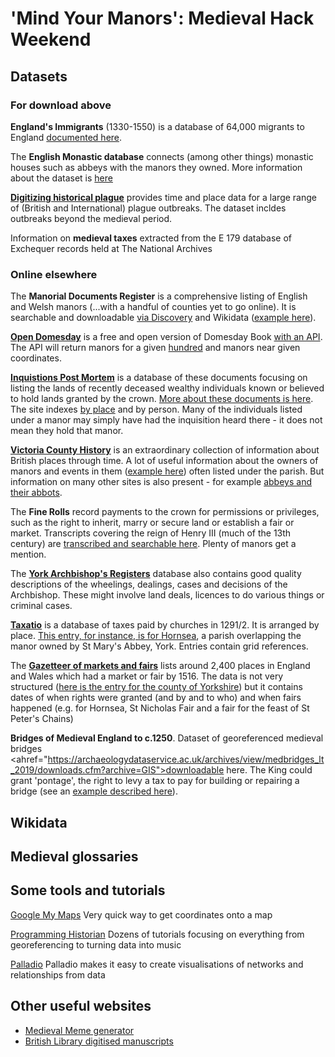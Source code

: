 # 'Mind Your Manors': Medieval Hack Weekend

## Datasets

### For download above

<strong>England's Immigrants</strong> (1330-1550) is a database of 64,000 migrants to England <a href="https://www.englandsimmigrants.com/">documented here</a>.

The <strong>English Monastic database</strong> connects (among other things) monastic houses such as abbeys with the manors they owned. More information about the dataset is <a href="https://www.ucl.ac.uk/library/digital-collections/collections/monastic">here</a>

<strong><a href="https://www.envidat.ch/dataset/digitizing-historical-plague">Digitizing historical plague</a></strong> provides time and place data for a large range of (British and International) plague outbreaks. The dataset incldes outbreaks beyond the medieval period.

Information on <strong>medieval taxes</strong> extracted from the E 179 database of Exchequer records held at The National Archives

### Online elsewhere

The <strong>Manorial Documents Register</strong> is a comprehensive listing of English and Welsh manors (...with a handful of counties yet to go online). It is searchable and downloadable <a href="https://discovery.nationalarchives.gov.uk/manor-search">via Discovery</a> and Wikidata (<a href="https://www.wikidata.org/wiki/Q105779874">example here</a>).

<strong><a href="https://opendomesday.org/">Open Domesday</a></strong> is a free and open version of Domesday Book <a href="https://www.opendomesday.org./api">with an API</a>. The API will return manors for a given <a href="https://en.wikipedia.org/wiki/Hundred_(county_division)">hundred</a> and manors near given coordinates.

<strong><a href="https://inquisitionspostmortem.ac.uk">Inquistions Post Mortem</a></strong> is a database of these documents focusing on listing the lands of recently deceased wealthy individuals known or believed to hold lands granted by the crown. <a href="https://www.nationalarchives.gov.uk/help-with-your-research/research-guides/inquisitions-post-mortem">More about these documents is here</a>. The site indexes <a href="https://inquisitionspostmortem.ac.uk/view/place/52650">by place</a> and by person. Many of the individuals listed under a manor may simply have had the inquisition heard there - it does not mean they hold that manor.

<strong><a href="https://www.british-history.ac.uk/search/series/vch">Victoria County History</a></strong> is an extraordinary collection of information about British places through time. A lot of useful information about the owners of manors and events in them (<a href="https://wwww.british-history.ac.uk/vch/warks/vol4/pp126-131">example here</a>) often listed under the parish. But information on many other sites is also present - for example <a href="https://www.british-history.ac.uk/vch/yorks/vol3/pp107-112">abbeys and their abbots</a>.

The <strong>Fine Rolls</strong> record payments to the crown for permissions or privileges, such as the right to inherit, marry or secure land or establish a fair or market. Transcripts covering the reign of Henry III (much of the 13th century) are <a href="https://finerollshenry3.org.uk/home.html">transcribed and searchable here</a>. Plenty of manors get a mention.

The <strong><a href="https://archbishopsregisters.york.ac.uk/home_page/index">York Archbishop's Registers</a></strong> database also contains good quality descriptions of the wheelings, dealings, cases and decisions of the Archbishop. These might involve land deals, licences to do various things or criminal cases.

<strong><a href="https://www.dhi.ac.uk/taxatio/forms">Taxatio</a></strong> is a database of taxes paid by churches in 1291/2. It is arranged by place. <a href="https://www.dhi.ac.uk/taxatio/benkey?benkey=YK.ER.HL.27">This entry, for instance, is for Hornsea</a>, a parish overlapping the manor owned by St Mary's Abbey, York. Entries contain grid references.

The <strong><a href="https://archives.history.ac.uk/gazetteer/gazweb2.html">Gazetteer of markets and fairs</a></strong> lists around 2,400 places in England and Wales which had a market or fair by 1516. The data is not very structured (<a href="https://archives.history.ac.uk/gazetteer/gazweb2.html">here is the entry for the county of Yorkshire</a>) but it contains dates of when rights were granted (and by and to who) and when fairs happened (e.g. for Hornsea, St Nicholas Fair and a fair for the feast of St Peter's Chains)

<strong>Bridges of Medieval England to c.1250</strong>. Dataset of georeferenced medieval bridges <ahref="https://archaeologydataservice.ac.uk/archives/view/medbridges_lt_2019/downloads.cfm?archive=GIS">downloadable here</a>. The King could grant 'pontage', the right to levy a tax to pay for building or repairing a bridge (see an <a href="https://discovery.nationalarchives.gov.uk/details/r/C12217085">example described here</a>).
  
## Wikidata

## Medieval glossaries 

## Some tools and tutorials

<a href="https://www.google.co.uk/maps/about/mymaps/">Google My Maps</a>
Very quick way to get coordinates onto a map

<a href="https://programminghistorian.org/en/lessons/">Programming Historian</a>
Dozens of tutorials focusing on everything from georeferencing to turning data into music

<a href="https://hdlab.stanford.edu/palladio/">Palladio</a>
Palladio makes it easy to create visualisations of networks and relationships from data

## Other useful websites

- <a href="https://www.medievalmemes.org/">Medieval Meme generator</a>
- <a href="https://www.bl.uk/manuscripts/">British Library digitised manuscripts</a>

